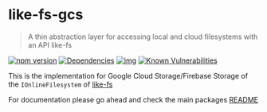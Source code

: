 # like-fs-gcs
> A thin abstraction layer for accessing local and cloud filesystems with an API like-fs

[![npm version](https://badge.fury.io/js/like-fs-gcs.svg)](https://badge.fury.io/js/like-fs-gcs)
[![Dependencies](https://david-dm.org/freshfox/like-fs-gcs.svg)](https://david-dm.org/freshfox/like-fs-gcs#info=dependencies)
[![img](https://david-dm.org/freshfox/like-fs-gcs/dev-status.svg)](https://david-dm.org/freshfox/like-fs-gcs/#info=devDependencies)
[![Known Vulnerabilities](https://snyk.io/test/github/freshfox/like-fs-gcs/badge.svg)](https://snyk.io/test/github/freshfox/like-fs-gcs)

This is the implementation for Google Cloud Storage/Firebase Storage of the `IOnlineFilesystem` of [like-fs](https://www.npmjs.com/package/like-fs)

For documentation please go ahead and check the main packages [README](https://github.com/freshfox/like-fs#readme)
